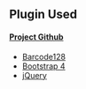 ## Plugin Used
#### [Project Github](https://github.com/kevinyou77/SyukurParking)

* [Barcode128](http://datainflow.com/generate-barcode-php/)
* [Bootstrap 4](http://getbootstrap.com)
* [jQuery](https://jquery.com)